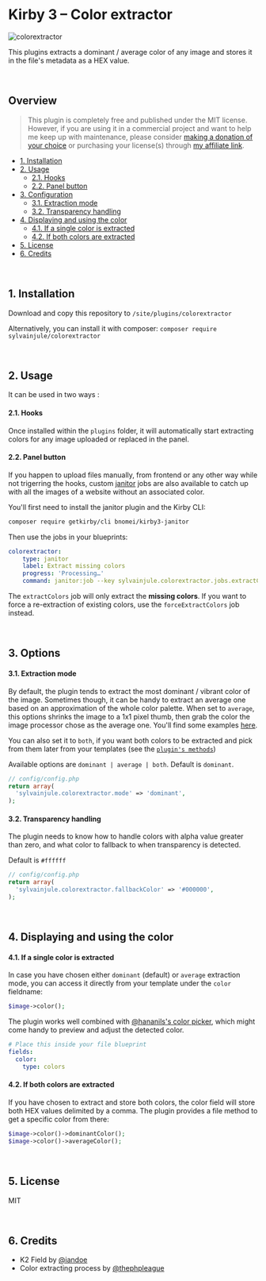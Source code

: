 # Kirby 3 – Color extractor

![colorextractor](https://user-images.githubusercontent.com/14079751/45950127-c73c0d00-bffe-11e8-8e10-eef90185f624.jpg)

This plugins extracts a dominant / average color of any image and stores it in the file's metadata as a HEX value.

<br/>

## Overview

> This plugin is completely free and published under the MIT license. However, if you are using it in a commercial project and want to help me keep up with maintenance, please consider [making a donation of your choice](https://www.paypal.me/sylvainjl) or purchasing your license(s) through [my affiliate link](https://a.paddle.com/v2/click/1129/36369?link=1170).

- [1. Installation](#1-installation)
- [2. Usage](#2-usage)
  - [2.1. Hooks](#21-hooks) 
  - [2.2. Panel button](#22-panel-button)
- [3. Configuration](#3-configuration)
  - [3.1. Extraction mode](#31-extraction-mode)
  - [3.2. Transparency handling](#32-transparency-handling) 
- [4. Displaying and using the color](#4-displaying-and-using-the-color)
  - [4.1. If a single color is extracted](#41-if-a-single-color-is-extracted)
  - [4.2. If both colors are extracted](#42-if-both-colors-are-extracted)
- [5. License](#5-license)
- [6. Credits](#6-credits)

<br/>


## 1. Installation

Download and copy this repository to ```/site/plugins/colorextractor```

Alternatively, you can install it with composer: ```composer require sylvainjule/colorextractor```

<br/>

## 2. Usage

It can be used in two ways :

#### 2.1. Hooks

Once installed within the ```plugins``` folder, it will automatically start extracting colors for any image uploaded or replaced in the panel.

#### 2.2. Panel button

If you happen to upload files manually, from frontend or any other way while not trigerring the hooks, custom [janitor](https://github.com/bnomei/kirby3-janitor) jobs are also available to catch up with all the images of a website without an associated color.

You'll first need to install the janitor plugin and the Kirby CLI:

```bash
composer require getkirby/cli bnomei/kirby3-janitor
```

Then use the jobs in your blueprints:

```yaml
colorextractor:
    type: janitor
    label: Extract missing colors
    progress: 'Processing…'
    command: janitor:job --key sylvainjule.colorextractor.jobs.extractColors
```

The `extractColors` job will only extract the **missing colors**. If you want to force a re-extraction of existing colors, use the `forceExtractColors` job instead.

<br/>

## 3. Options

#### 3.1. Extraction mode

By default, the plugin tends to extract the most dominant / vibrant color of the image. Sometimes though, it can be handy to extract an average one based on an approximation of the whole color palette. When set to `average`, this options shrinks the image to a 1x1 pixel thumb, then grab the color the image processor chose as the average one. You'll find some examples [here](https://github.com/sylvainjule/kirby3-colorextractor/blob/master/docs/examples.md).

You can also set it to `both`, if you want both colors to be extracted and pick from them later from your templates (see the [`plugin's methods`](#42-if-both-colors-are-extracted))



Available options are `dominant | average | both`. Default is `dominant`.

```php
// config/config.php
return array(
  'sylvainjule.colorextractor.mode' => 'dominant',
);
```

#### 3.2. Transparency handling

The plugin needs to know how to handle colors with alpha value greater than zero, and what color to fallback to when transparency is detected.

Default is ```#ffffff```

```php
// config/config.php
return array(
  'sylvainjule.colorextractor.fallbackColor' => '#000000',
);
```

<br/>

## 4. Displaying and using the color

#### 4.1. If a single color is extracted

In case you have chosen either `dominant` (default) or `average` extraction mode, you can access it directly from your template under the `color` fieldname:

```php
$image->color();
```

The plugin works well combined with [@hananils's color picker](https://github.com/hananils/kirby-colors), which might come handy to preview and adjust the detected color.

```yaml
# Place this inside your file blueprint
fields:
  color:
    type: colors
```

#### 4.2. If both colors are extracted

If you have chosen to extract and store both colors, the color field will store both HEX values delimited by a comma. The plugin provides a file method to get a specific color from there:

```php
$image->color()->dominantColor();
$image->color()->averageColor();
```

<br/>

## 5. License

MIT

<br/>

## 6. Credits

- K2 Field by [@iandoe](https://github.com/iandoe/kirby-dominant-color/blob/master/README.md)
- Color extracting process by [@thephpleague](https://github.com/thephpleague/color-extractor)
